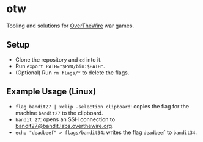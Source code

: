 otw
===

Tooling and solutions for [OverTheWire](https://overthewire.org) war games.

## Setup

* Clone the repository and `cd` into it.
* Run `export PATH="$PWD/bin:$PATH"`.
* (Optional) Run `rm flags/*` to delete the flags.

## Example Usage (Linux)

* `flag bandit27 | xclip -selection clipboard`: copies the flag for the machine
  `bandit27` to the clipboard.
* `bandit 27`: opens an SSH connection to bandit27@bandit.labs.overthewire.org.
* `echo "deadbeef" > flags/bandit34`: writes the flag `deadbeef` to `bandit34`.
